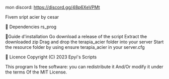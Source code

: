 mon discord: https://discord.gg/48p6XeVPMt

Fivem sript acier by cesar

💾 Dependencies
rs_prog

🔧Guide d'installation
Go download a release of the script
Extract the downloaded zip
Drag and drop the terapia_acier folder into your server
Start the resource folder by using ensure terapia_acier in your server.cfg

📜 Licence
Copyright (C) 2023 Epyi's Scripts

This program Is free software: you can redistribute it And/Or modify it under the terms Of the MIT License.
